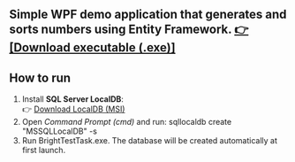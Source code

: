 Simple WPF demo application that generates and sorts numbers using **Entity Framework**. <a href="https://drive.google.com/file/d/1TMJxlOanlaJweWKyfEV0cQMmYQDuJWRx/view?usp=sharing"> 👉 [Download executable (.exe)] </a>
-------------
## How to run
1. Install **SQL Server LocalDB**:  
   👉 [Download LocalDB (MSI)](https://aka.ms/sqllocaldb)
2. Open *Command Prompt (cmd)* and run: 
   sqllocaldb create "MSSQLLocalDB" -s
3. Run BrightTestTask.exe.
   The database will be created automatically at first launch.
